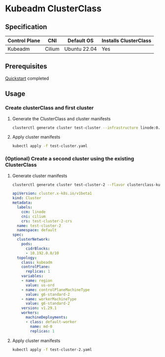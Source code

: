 # Kubeadm ClusterClass
## Specification
| Control Plane | CNI    | Default OS   | Installs ClusterClass |
|---------------|--------|--------------|-----------------------|
| Kubeadm       | Cilium | Ubuntu 22.04 | Yes                   | 
## Prerequisites
[Quickstart](../getting-started.md) completed
## Usage
### Create clusterClass and first cluster
1. Generate the ClusterClass and cluster manifests
    ```bash
    clusterctl generate cluster test-cluster --infrastructure linode:0.0.0  --flavor clusterclass-kubeadm > test-cluster.yaml
    ```
2. Apply cluster manifests
    ```bash
    kubectl apply -f test-cluster.yaml
    ```
### (Optional) Create a second cluster using the existing ClusterClass
1.  Generate cluster manifests
      ```bash
      clusterctl generate cluster test-cluster-2 --flavor clusterclass-kubeadm > test-cluster-2.yaml
      ```
      ```yaml
      apiVersion: cluster.x-k8s.io/v1beta1
      kind: Cluster
      metadata:
        labels:
          ccm: linode
          cni: cilium
          crs: test-cluster-2-crs
        name: test-cluster-2
        namespace: default
      spec:
        clusterNetwork:
          pods:
            cidrBlocks:
            - 10.192.0.0/10
        topology:
          class: kubeadm
          controlPlane:
            replicas: 1
          variables:
          - name: region
            value: us-ord
          - name: controlPlaneMachineType
            value: g6-standard-2
          - name: workerMachineType
            value: g6-standard-2
          version: v1.29.1
          workers:
            machineDeployments:
            - class: default-worker
              name: md-0
              replicas: 1
      ```
2. Apply cluster manifests
    ```bash
    kubectl apply -f test-cluster-2.yaml
    ```
